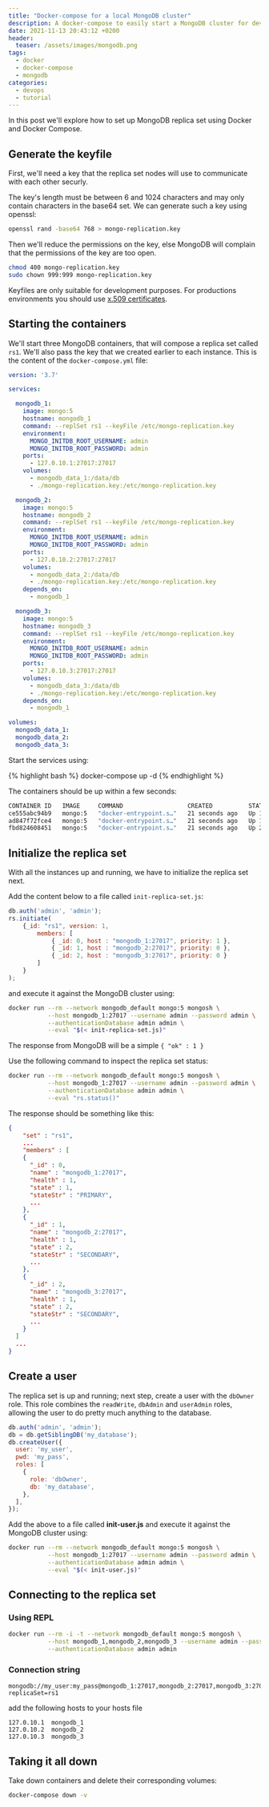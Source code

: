 ```yaml
---
title: "Docker-compose for a local MongoDB cluster"
description: A docker-compose to easily start a MongoDB cluster for development purposes
date: 2021-11-13 20:43:12 +0200
header:
  teaser: /assets/images/mongodb.png
tags: 
  - docker 
  - docker-compose 
  - mongodb
categories: 
  - devops
  - tutorial
---
```


In this post we'll explore how to set up MongoDB replica set using Docker and Docker Compose.

## Generate the keyfile

First, we'll need a key that the replica set nodes will use to communicate with each other securly.

The key's length must be between 6 and 1024 characters and may only contain characters in the base64 set. We can generate such a key using openssl:

```bash
openssl rand -base64 768 > mongo-replication.key
```

Then we'll reduce the permissions on the key, else MongoDB will complain that the permissions of the key are too open.

```bash
chmod 400 mongo-replication.key
sudo chown 999:999 mongo-replication.key
```

Keyfiles are only suitable for development purposes. For productions environments you should use [x.509 certificates](https://docs.mongodb.com/manual/core/security-x.509/).

## Starting the containers

We'll start three MongoDB containers, that will compose a replica set called ```rs1```. We'll also pass the key that we created earlier to each instance.
This is the content of the ```docker-compose.yml``` file:

```yaml
version: '3.7'

services:

  mongodb_1:
    image: mongo:5
    hostname: mongodb_1
    command: --replSet rs1 --keyFile /etc/mongo-replication.key
    environment:
      MONGO_INITDB_ROOT_USERNAME: admin
      MONGO_INITDB_ROOT_PASSWORD: admin
    ports:
      - 127.0.10.1:27017:27017
    volumes:
      - mongodb_data_1:/data/db
      - ./mongo-replication.key:/etc/mongo-replication.key

  mongodb_2:
    image: mongo:5
    hostname: mongodb_2
    command: --replSet rs1 --keyFile /etc/mongo-replication.key
    environment:
      MONGO_INITDB_ROOT_USERNAME: admin
      MONGO_INITDB_ROOT_PASSWORD: admin
    ports:
      - 127.0.10.2:27017:27017
    volumes:
      - mongodb_data_2:/data/db
      - ./mongo-replication.key:/etc/mongo-replication.key
    depends_on:
      - mongodb_1

  mongodb_3:
    image: mongo:5
    hostname: mongodb_3
    command: --replSet rs1 --keyFile /etc/mongo-replication.key
    environment:
      MONGO_INITDB_ROOT_USERNAME: admin
      MONGO_INITDB_ROOT_PASSWORD: admin
    ports:
      - 127.0.10.3:27017:27017
    volumes:
      - mongodb_data_3:/data/db
      - ./mongo-replication.key:/etc/mongo-replication.key
    depends_on:
      - mongodb_1

volumes:
  mongodb_data_1:
  mongodb_data_2:
  mongodb_data_3:
```

Start the services using:

{% highlight bash %}
docker-compose up -d
{% endhighlight %}

The containers should be up within a few seconds:

```bash
CONTAINER ID   IMAGE     COMMAND                  CREATED          STATUS          PORTS                        NAMES
ce555abc94b9   mongo:5   "docker-entrypoint.s…"   21 seconds ago   Up 19 seconds   127.0.10.2:27017->27017/tcp  mongodb-mongodb_2-1
ad847f72fce4   mongo:5   "docker-entrypoint.s…"   21 seconds ago   Up 19 seconds   127.0.10.3:27017->27017/tcp  mongodb-mongodb_3-1
fbd824608451   mongo:5   "docker-entrypoint.s…"   21 seconds ago   Up 20 seconds   127.0.10.1:27017->27017/tcp  mongodb-mongodb_1-1
```

## Initialize the replica set

With all the instances up and running, we have to initialize the replica set next.

Add the content below to a file called ```init-replica-set.js```:

```javascript
db.auth('admin', 'admin');
rs.initiate(
    {_id: "rs1", version: 1,
        members: [
            { _id: 0, host : "mongodb_1:27017", priority: 1 },
            { _id: 1, host : "mongodb_2:27017", priority: 0 },
            { _id: 2, host : "mongodb_3:27017", priority: 0 }
        ]
    }
);
```

and execute it against the MongoDB cluster using:

```bash
docker run --rm --network mongodb_default mongo:5 mongosh \
           --host mongodb_1:27017 --username admin --password admin \
           --authenticationDatabase admin admin \
           --eval "$(< init-replica-set.js)"
```

The response from MongoDB will be a simple ```{ "ok" : 1 }```

Use the following command to inspect the replica set status:

```bash
docker run --rm --network mongodb_default mongo:5 mongosh \
           --host mongodb_1:27017 --username admin --password admin \
           --authenticationDatabase admin admin \
           --eval "rs.status()"
```

The response should be something like this:

```json
{
    "set" : "rs1",
    ...
    "members" : [
    {
      "_id" : 0,
      "name" : "mongodb_1:27017",
      "health" : 1,
      "state" : 1,
      "stateStr" : "PRIMARY",
      ...
    },
    {
      "_id" : 1,
      "name" : "mongodb_2:27017",
      "health" : 1,
      "state" : 2,
      "stateStr" : "SECONDARY",
      ...
    },
    {
      "_id" : 2,
      "name" : "mongodb_3:27017",
      "health" : 1,
      "state" : 2,
      "stateStr" : "SECONDARY",
      ...
    }
  ]
  ...
}
```

## Create a user

The replica set is up and running; next step, create a user with the ```dbOwner``` role. This role combines the ```readWrite```, ```dbAdmin``` and ```userAdmin``` roles, allowing the user to do pretty much anything to the database.

```javascript
db.auth('admin', 'admin');
db = db.getSiblingDB('my_database');
db.createUser({
  user: 'my_user',
  pwd: 'my_pass',
  roles: [
    {
      role: 'dbOwner',
      db: 'my_database',
    },
  ],
});
```

Add the above to a file called **init-user.js** and execute it against the MongoDB cluster using:

```bash
docker run --rm --network mongodb_default mongo:5 mongosh \
           --host mongodb_1:27017 --username admin --password admin \
           --authenticationDatabase admin admin \
           --eval "$(< init-user.js)"
```

## Connecting to the replica set

### Using REPL

```bash
docker run --rm -i -t --network mongodb_default mongo:5 mongosh \
           --host mongodb_1,mongodb_2,mongodb_3 --username admin --password admin \
           --authenticationDatabase admin admin
```

### Connection string

```
mongodb://my_user:my_pass@mongodb_1:27017,mongodb_2:27017,mongodb_3:27017/my_database?replicaSet=rs1
```

add the following hosts to your hosts file

```
127.0.10.1  mongodb_1
127.0.10.2  mongodb_2
127.0.10.3  mongodb_3
```

## Taking it all down

Take down containers and delete their corresponding volumes:

```bash
docker-compose down -v
```
